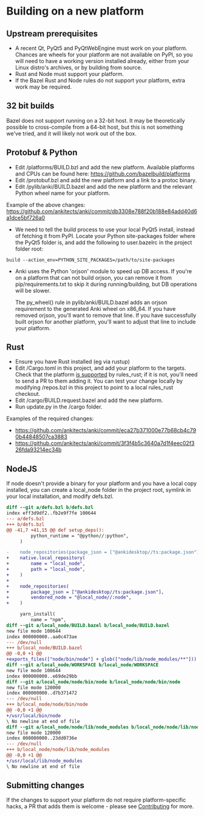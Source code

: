 # Building on a new platform

## Upstream prerequisites

- A recent Qt, PyQt5 and PyQtWebEngine must work on your platform. Chances are wheels
  for your platform are not available on PyPI, so you will need to have a working
  version installed already, either from your Linux distro's archives, or by building
  from source.
- Rust and Node must support your platform.
- If the Bazel Rust and Node rules do not support your platform, extra work may be required.

## 32 bit builds

Bazel does not support running on a 32-bit host. It may be theoretically
possible to cross-compile from a 64-bit host, but this is not something we've
tried, and it will likely not work out of the box.

## Protobuf & Python

- Edit /platforms/BUILD.bzl and add the new platform. Available platforms
  and CPUs can be found here: https://github.com/bazelbuild/platforms
- Edit /protobuf.bzl and add the new platform and a link to a protoc binary.
- Edit /pylib/anki/BUILD.bazel and add the new platform and the relevant
  Python wheel name for your platform.

Example of the above changes:
https://github.com/ankitects/anki/commit/db3308e788f20b188e84add40d6a1dce5bf726a0

- We need to tell the build process to use your local PyQt5 install, instead of
  fetching it from PyPI. Locate your Python site-packages folder where the PyQt5
  folder is, and add the following to user.bazelrc in the project folder root:

```
build --action_env=PYTHON_SITE_PACKAGES=/path/to/site-packages
```

- Anki uses the Python 'orjson' module to speed up DB access. If you're on a
  platform that can not build orjson, you can remove it from
  pip/requirements.txt to skip it during running/building, but DB operations
  will be slower.

  The py_wheel() rule in pylib/anki/BUILD.bazel adds an orjson requirement to
  the generated Anki wheel on x86_64. If you have removed orjson, you'll want to
  remove that line. If you have successfully built orjson for another platform,
  you'll want to adjust that line to include your platform.

## Rust

- Ensure you have Rust installed (eg via rustup)
- Edit /Cargo.toml in this project, and add your platform
  to the targets. Check that the platform [is supported](https://github.com/bazelbuild/rules_rust/blob/master/rust/platform/platform.bzl) by rules_rust; if it is not, you'll
  need to send a PR to them adding it. You can test your change locally by modifying
  /repos.bzl in this project to point to a local rules_rust checkout.
- Edit /cargo/BUILD.request.bazel and add the new platform.
- Run update.py in the /cargo folder.

Examples of the required changes:

- https://github.com/ankitects/anki/commit/eca27b371000e77b68cb4c790b44848507ca3883
- https://github.com/ankitects/anki/commit/3f3f4b5c3640a7d1f4eec02f326fda93214ec34b

## NodeJS

If node doesn't provide a binary for your platform and you have a local copy
installed, you can create a local_node folder in the project root, symlink in
your local installation, and modify defs.bzl.

```patch
diff --git a/defs.bzl b/defs.bzl
index eff3d9df2..fb2e9f7fe 100644
--- a/defs.bzl
+++ b/defs.bzl
@@ -41,7 +41,15 @@ def setup_deps():
         python_runtime = "@python//:python",
     )

-    node_repositories(package_json = ["@ankidesktop//ts:package.json"])
+    native.local_repository(
+        name = "local_node",
+        path = "local_node",
+    )
+
+    node_repositories(
+        package_json = ["@ankidesktop//ts:package.json"],
+        vendored_node = "@local_node//:node",
+    )

     yarn_install(
         name = "npm",
diff --git a/local_node/BUILD.bazel b/local_node/BUILD.bazel
new file mode 100644
index 000000000..aa0c473ae
--- /dev/null
+++ b/local_node/BUILD.bazel
@@ -0,0 +1 @@
+exports_files(["node/bin/node"] + glob(["node/lib/node_modules/**"]))
diff --git a/local_node/WORKSPACE b/local_node/WORKSPACE
new file mode 100644
index 000000000..e69de29bb
diff --git a/local_node/node/bin/node b/local_node/node/bin/node
new file mode 120000
index 000000000..d7b371472
--- /dev/null
+++ b/local_node/node/bin/node
@@ -0,0 +1 @@
+/usr/local/bin/node
\ No newline at end of file
diff --git a/local_node/node/lib/node_modules b/local_node/node/lib/node_modules
new file mode 120000
index 000000000..23dd0736e
--- /dev/null
+++ b/local_node/node/lib/node_modules
@@ -0,0 +1 @@
+/usr/local/lib/node_modules
\ No newline at end of file
```

## Submitting changes

If the changes to support your platform do not require platform-specific hacks,
a PR that adds them is welcome - please see [Contributing](./contributing.md) for more.
